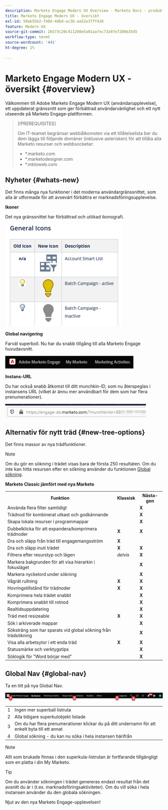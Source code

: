 ```yaml
---
description: Marketo Engage Modern UX Overview - Marketo Docs - produktdokumentation
title: Marketo Engage Modern UX - översikt
exl-id: 50ab55b2-f40d-4dbd-ac3b-aa52e37ff426
feature: Modern UX
source-git-commit: 26573c20c411208e5a01aa7ec73a97e7208b35d5
workflow-type: tm+mt
source-wordcount: '441'
ht-degree: 1%

---
```


# Marketo Engage Modern UX - översikt {#overview}

Välkommen till Adobe Marketo Engage Modern UX (användarupplevelse), ett uppdaterat gränssnitt som ger förbättrad användarvänlighet och ett nytt utseende på Marketo Engage-plattformen.

>[!PREREQUISITES]
>
>Om IT-teamet begränsar webbåtkomsten via ett tillåtelselista ber du dem lägga till följande domäner (inklusive asterisken) för att tillåta alla Marketo resurser och webbsocketar:
>
>* *.marketo.com
>* *.marketodesigner.com
>* *.mktoweb.com

## Nyheter {#whats-new}

Det finns många nya funktioner i det moderna användargränssnittet, som alla är utformade för att avsevärt förbättra er marknadsföringsupplevelse.

**Ikoner**

Det nya gränssnittet har förbättrad och utökad ikonografi.

![](assets/overview-2.png)

**Global navigering**

Farväl superboll. Nu har du snabb tillgång till alla Marketo Engage huvudavsnitt.

![](assets/overview-5.png)

**Instans-URL**

Du har också snabb åtkomst till ditt munchkin-ID, som nu återspeglas i instansens URL (vilket är ännu mer användbart för dem som har flera prenumerationer).

![](assets/overview-6.png)

## Alternativ för nytt träd {#new-tree-options}

Det finns massor av nya trädfunktioner.

>[!NOTE]
>
>Om du gör en sökning i trädet visas bara de första 250 resultaten. Om du inte kan hitta resursen efter en sökning använder du funktionen [Global sökning](/help/marketo/product-docs/marketo-engage-modern-ux/using-the-global-search.md).

**Marketo Classic jämfört med nya Marketo**

<table>
 <tbody>
  <tr>
   <th>Funktion</th>
   <th>Klassisk</th>
   <th>Nästa-gen</th>
  </tr>
  <tr>
   <td>Använda flera filter samtidigt</td>
   <td></td>
   <td><strong>X</strong></td>
  </tr>
  <tr>
   <td>Trädnod för kombinerat utkast och godkännande</td>
   <td></td>
   <td><strong>X</strong></td>
  </tr>
  <tr>
   <td>Skapa lokala resurser i programmappar</td>
   <td></td>
   <td><strong>X</strong></td>
  </tr>
  <tr>
   <td>Dubbelklicka för att expandera/komprimera trädnoder</td>
   <td><strong>X</strong></td>
   <td><strong>X</strong></td>
  </tr>
  <tr>
   <td>Dra och släpp från träd till engagemangsström</td>
   <td><strong>X</strong></td>
   <td></td>
  </tr>
  <tr>
   <td>Dra och släpp inuti trädet</td>
   <td><strong>X</strong></td>
   <td><strong>X</strong></td>
  </tr>
  <tr>
   <td>Filtrera efter resurstyp och lägen</td>
   <td><i>delvis</i></td>
   <td><strong>X</strong></td>
  </tr>
  <tr>
   <td>Markera bakgrunden för att visa hierarkin i fokusläget</td>
   <td></td>
   <td><strong>X</strong></td>
  </tr>
  <tr>
   <td>Markera nyckelord under sökning</td>
   <td></td>
   <td><strong>X</strong></td>
  </tr>
  <tr>
   <td>Vågrät rullning</td>
   <td><strong>X</strong></td>
   <td><strong>X</strong></td>
  </tr>
  <tr>
   <td>Hovringstillstånd för trädnoder</td>
   <td><strong>X</strong></td>
   <td><strong>X</strong></td>
  </tr>
  <tr>
   <td>Komprimera hela trädet snabbt</td>
   <td></td>
   <td><strong>X</strong></td>
  </tr>
  <tr>
   <td>Komprimera snabbt till rotnod</td>
   <td></td>
   <td><strong>X</strong></td>
  </tr>
  <tr>
   <td>Realtidsuppdatering</td>
   <td></td>
   <td><strong>X</strong></td>
  </tr>
  <tr>
   <td>Träd med resizeable</td>
   <td><strong>X</strong></td>
   <td><strong>X</strong></td>
  </tr>
  <tr>
   <td>Sök i arkiverade mappar</td>
   <td></td>
   <td><strong>X</strong></td>
  </tr>
  <tr>
   <td>Söksträng som har sparats vid global sökning från trädsökning</td>
   <td></td>
   <td><strong>X</strong></td>
  </tr>
  <tr>
   <td>Visa alla arbetsytor i ett enda träd</td>
   <td><strong>X</strong></td>
   <td><strong>X</strong></td>
  </tr>
  <tr>
   <td>Statusmärke och verktygstips</td>
   <td></td>
   <td><strong>X</strong></td>
  </tr>
  <tr>
   <td>Söklogik för "Word börjar med"</td>
   <td></td>
   <td><strong>X</strong></td>
  </tr>
 </tbody>
</table>

## Global Nav {#global-nav}

Ta en titt på nya Global Nav.

![](assets/overview-7.png)

<table>
 <tbody>
  <tr>
   <td>1</td>
   <td>Ingen mer superball listruta</td>
  </tr>
  <tr>
   <td>2</td>
   <td>Alla tidigare superkulobjekt listade</td>
  </tr>
  <tr>
  <tr>
   <td>3</td>
   <td>Om du har flera prenumerationer klickar du på ditt undernamn för att enkelt byta till ett annat</td>
  </tr>
  <tr>
   <td>4</td>
   <td>Global sökning - du kan nu söka i hela instansen härifrån</td>
  </tr>
 </tbody>
</table>

>[!NOTE]
>
>Allt som brukade finnas i den superkula-listrutan är fortfarande tillgängligt som en platta i din My Marketo.

>[!TIP]
>
>Om du använder sökningen i trädet genereras endast resultat från det avsnitt du är i (t.ex. marknadsföringsaktiviteter). Om du vill söka i hela instansen använder du den globala sökningen.

Njut av den nya Marketo Engage-upplevelsen!
